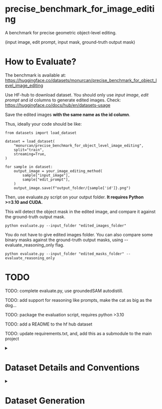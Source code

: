 # precise_benchmark_for_image_editing

A benchmark for precise geometric object-level editing.

(input image, edit prompt, input mask, ground-truth output mask)

# How to Evaluate?
The benchmark is available at: https://huggingface.co/datasets/monurcan/precise_benchmark_for_object_level_image_editing

Use HF-hub to download dataset. You should only use *input image*, *edit prompt* and *id* columns to generate edited images. Check: https://huggingface.co/docs/hub/en/datasets-usage

Save the edited images **with the same name as the id column**.

Thus, ideally your code should be like:
```
from datasets import load_dataset

dataset = load_dataset(
    "monurcan/precise_benchmark_for_object_level_image_editing",
    split="train",
    streaming=True,
)

for sample in dataset:
    output_image = your_image_editing_method(
        sample["input_image"],
        sample["edit_prompt"],
    )
    output_image.save(f"output_folder/{sample['id']}.png")
```


Then, use evaluate.py script on your output folder. **It requires Python >=3.10 and CUDA.**

This will detect the object mask in the edited image, and compare it against the ground-truth output mask.
```
python evaluate.py --input_folder "edited_images_folder"
```


You do not have to give edited images folder. You can also compare some binary masks against the ground-truth output masks, using --evaluate_reasoning_only flag.
```
python evaluate.py --input_folder "edited_masks_folder" --evaluate_reasoning_only
```

# TODO
TODO: complete evaluate.py, use groundedSAM autodistill.

TODO: add support for reasoning like prompts, make the cat as big as the dog...

TODO: package the evaluation script, requires python >3.10

TODO: add a README to the hf hub dataset

TODO: update requirements.txt, and, add this as a submodule to the main project

<details>
<summary><h1>Dataset Details and Conventions</h1></summary>

```
example_synthetic_dataset/
├── sample_0/
│   ├── base_image.png              # Original input image
│   ├── object_class.txt            # Object class name
│   ├── base.png                    # Original input binary mask
│   ├── transformed_0.png           # Modified output binary mask  (for the first transform)
│   ├── prompt_0.txt                # Corresponding base prompt
│   ├── prompt_human_like_0.txt     # Human-like manually generated prompt
│   ├── prompt_gpt_0.txt            # (Exists if create_gpt_prompts.py is executed) GPT paraphrased versions
│   ├── transformation_matrix_0.txt # 3x3 affine transformation matrix
│   ├── transformation_type_0.txt   # Transformation type, possibilities: Compose, Flip, MoveByPercentage, MoveByPixel, MoveTo, ScaleAbsolutelyToPercentage, ScaleAbsolutelyToPixels, ScaleBy
│   ├── transformed_1.png           # Modified output binary mask (for the second transform)
│   ├── prompt_1.txt                # Corresponding base prompt
│   ├── prompt_human_like_1.txt     # Human-like manually generated prompt
│   ├── prompt_gpt_1.txt            # (Exists if create_gpt_prompts.py is executed) GPT paraphrased versions
│   ├── transformation_matrix_1.txt # 3x3 affine transformation matrix
│   ├── transformation_type_1.txt   # Transformation type, possibilities: Compose, Flip, MoveByPercentage, MoveByPixel, MoveTo, ScaleAbsolutelyToPercentage, ScaleAbsolutelyToPixels, ScaleBy
│   └── ...
├── sample_1/
│   └── ...                         # Same structure as sample_0
├── sample_2/
│   └── ...                         # Same structure as sample_0
├── sample_3/
│   └── ...                         # Same structure as sample_0
└── ...
```


## Base Prompt Format, Examples and Conventions

### Move
```
<MOVE> <OBJECT> (65,-147) (12.70,-28.71) down-right
<MOVE> <OBJECT> (-132,70) (-25.78,13.67) up-left
<MOVE> <OBJECT> (108,-87) (21.09,-16.99) down-right
```

First tuple (displacement in x, displacement in y) is pixel values, second tuple is percentage values (wrt image size) and the last thing is direction of movement.

Convention: up and right displacements are positive

### Rotate
```
<ROTATE> <OBJECT> 76.87
<ROTATE> <OBJECT> -109.62
<ROTATE> <OBJECT> 142.68
```

Convention: degrees of rotation in the clockwise direction (anticlockwise rotation corresponds to negative degrees)

### Flip
```
<FLIP> <OBJECT>
```

### Scale
```
<SCALE> <OBJECT> 0.93
<SCALE> <OBJECT> 1.07
<SCALE> <OBJECT> 1.10
```

### Composition
```
<ROTATE> <OBJECT> -77.91.<FLIP> <OBJECT>
<SCALE> <OBJECT> 0.96.<MOVE> <OBJECT> (5,5) (0.98,0.98) up-right
<ROTATE> <OBJECT> 158.00.<SCALE> <OBJECT> 0.84
<MOVE> <OBJECT> (14,-141) (2.73,-27.54) down.<FLIP> <OBJECT>.<MOVE> <OBJECT> (14,-141) (2.73,-27.54) down
```

Dot seperated combination of the individual base prompts

Convention: Execution is from left to right
</details>

<details>
<summary><h1>Dataset Generation</h1></summary>

### To create a binary mask dataset from PASCAL dataset in our format
```
python3 create_dataset.py --input_folder "raw_datasets/VOC2012" --save_path "generated_datasets/version_X"
```

### To augment the prompts after creating a dataset in our format
```
OPENAI_API_KEY="sk-..." python3 create_gpt_prompts.py --dataset_path "generated_datasets/version_X"
```

### To convert the dataset from our format to Hugging Face Dataset format
```
python3 create_hf_dataset_from_our_format.py --dataset_folder "generated_datasets/version_X" --output_hf_dataset_location "generated_datasets/version_X_hf" --upload_to_dataset "username/dataset_name"
```
</details>